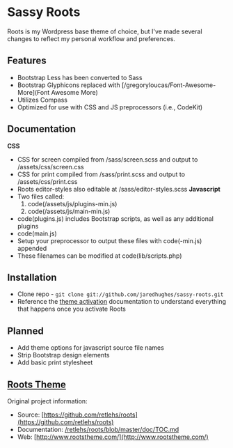 # Sassy Roots

Roots is my Wordpress base theme of choice, but I've made several changes to reflect my personal workflow and preferences.

## Features
* Bootstrap Less has been converted to Sass
* Bootstrap Glyphicons replaced with [/gregoryloucas/Font-Awesome-More](Font Awesome More)
* Utilizes Compass
* Optimized for use with CSS and JS preprocessors (i.e., CodeKit)

## Documentation
**CSS**
* CSS for screen compiled from /sass/screen.scss and output to /assets/css/screen.css 
* CSS for print compiled from /sass/print.scss and output to /assets/css/print.css
* Roots editor-styles also editable at /sass/editor-styles.scss
**Javascript**
* Two files called:
	1. code(/assets/js/plugins-min.js)
	2. code(/assets/js/main-min.js)
* code(plugins.js) includes Bootstrap scripts, as well as any additional plugins
* code(main.js) 
* Setup your preprocessor to output these files with code(-min.js) appended
* These filenames can be modified at code(lib/scripts.php)

## Installation
* Clone repo - `git clone git://github.com/jaredhughes/sassy-roots.git`
* Reference the [theme activation](/retlehs/roots/blob/master/doc/activation.md) documentation to understand everything that happens once you activate Roots

## Planned
* Add theme options for javascript source file names
* Strip Bootstrap design elements
* Add basic print stylesheet

## [Roots Theme](http://www.rootstheme.com/)

Original project information:

* Source: [https://github.com/retlehs/roots](https://github.com/retlehs/roots)
* Documentation: [/retlehs/roots/blob/master/doc/TOC.md](/retlehs/roots/blob/master/doc/TOC.md)
* Web: [http://www.rootstheme.com/](http://www.rootstheme.com/)

